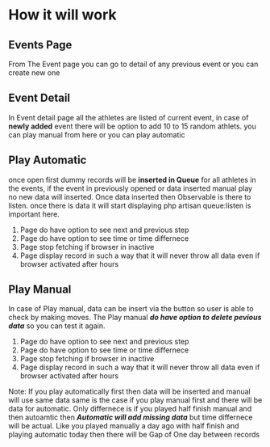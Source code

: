 # How it will work

## Events Page
From The Event page you can go to detail of any previous event or you can create new one

## Event Detail
In Event detail page all the athletes are listed of current event, in case of **newly added** event there will be option to add 10 to 15
random athlets. 
you can play manual from here or you can play automatic 

## Play Automatic 
once open first dummy records will be **inserted in Queue** for all athletes in the events, if the event in previously opened or data inserted
manual play no new data will inserted. 
Once data inserted then Observable is there to listen. once there is data it will start displaying 
php artisan queue:listen is important here. 

1. Page do have option to see next and previous step 
2. Page do have option to see time or time differnece 
3. Page stop fetching if browser in inactive 
4. Page display record in such a way that it will never throw all data even if browser activated after hours 

## Play Manual 
In case of Play manual, data can be insert via the button so user is able to check by making moves. The Play manual ***do have option to delete pevious data***
so you can test it again. 

1. Page do have option to see next and previous step 
2. Page do have option to see time or time differnece 
3. Page stop fetching if browser in inactive 
4. Page display record in such a way that it will never throw all data even if browser activated after hours 


Note: If you play automatically first then data will be inserted and manual will use same data same is the case if you play manual first and there will be 
data for automatic. Only differnece is if you played half finish manual and then autoamtic then ***Automatic will add missing data*** but time differnece 
will be actual. Like you played manually a day ago with half finish and playing automatic today then there will be Gap of One day between records 
